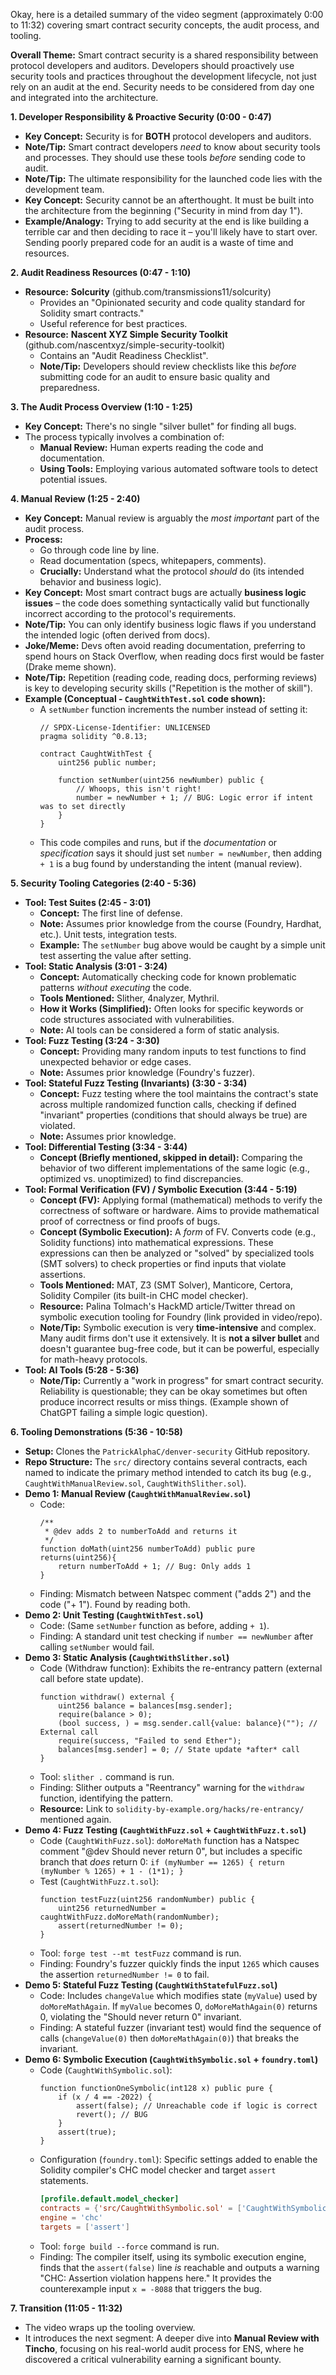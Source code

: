 Okay, here is a detailed summary of the video segment (approximately 0:00 to 11:32) covering smart contract security concepts, the audit process, and tooling.

**Overall Theme:** Smart contract security is a shared responsibility between protocol developers and auditors. Developers should proactively use security tools and practices throughout the development lifecycle, not just rely on an audit at the end. Security needs to be considered from day one and integrated into the architecture.

**1. Developer Responsibility & Proactive Security (0:00 - 0:47)**

*   **Key Concept:** Security is for **BOTH** protocol developers and auditors.
*   **Note/Tip:** Smart contract developers *need* to know about security tools and processes. They should use these tools *before* sending code to audit.
*   **Note/Tip:** The ultimate responsibility for the launched code lies with the development team.
*   **Key Concept:** Security cannot be an afterthought. It must be built into the architecture from the beginning ("Security in mind from day 1").
*   **Example/Analogy:** Trying to add security at the end is like building a terrible car and then deciding to race it – you'll likely have to start over. Sending poorly prepared code for an audit is a waste of time and resources.

**2. Audit Readiness Resources (0:47 - 1:10)**

*   **Resource:** **Solcurity** (github.com/transmissions11/solcurity)
    *   Provides an "Opinionated security and code quality standard for Solidity smart contracts."
    *   Useful reference for best practices.
*   **Resource:** **Nascent XYZ Simple Security Toolkit** (github.com/nascentxyz/simple-security-toolkit)
    *   Contains an "Audit Readiness Checklist".
    *   **Note/Tip:** Developers should review checklists like this *before* submitting code for an audit to ensure basic quality and preparedness.

**3. The Audit Process Overview (1:10 - 1:25)**

*   **Key Concept:** There's no single "silver bullet" for finding all bugs.
*   The process typically involves a combination of:
    *   **Manual Review:** Human experts reading the code and documentation.
    *   **Using Tools:** Employing various automated software tools to detect potential issues.

**4. Manual Review (1:25 - 2:40)**

*   **Key Concept:** Manual review is arguably the *most important* part of the audit process.
*   **Process:**
    *   Go through code line by line.
    *   Read documentation (specs, whitepapers, comments).
    *   **Crucially:** Understand what the protocol *should* do (its intended behavior and business logic).
*   **Key Concept:** Most smart contract bugs are actually **business logic issues** – the code does something syntactically valid but functionally incorrect according to the protocol's requirements.
*   **Note/Tip:** You can only identify business logic flaws if you understand the intended logic (often derived from docs).
*   **Joke/Meme:** Devs often avoid reading documentation, preferring to spend hours on Stack Overflow, when reading docs first would be faster (Drake meme shown).
*   **Note/Tip:** Repetition (reading code, reading docs, performing reviews) is key to developing security skills ("Repetition is the mother of skill").
*   **Example (Conceptual - `CaughtWithTest.sol` code shown):**
    *   A `setNumber` function increments the number instead of setting it:
        ```solidity
        // SPDX-License-Identifier: UNLICENSED
        pragma solidity ^0.8.13;

        contract CaughtWithTest {
            uint256 public number;

            function setNumber(uint256 newNumber) public {
                // Whoops, this isn't right!
                number = newNumber + 1; // BUG: Logic error if intent was to set directly
            }
        }
        ```
    *   This code compiles and runs, but if the *documentation* or *specification* says it should just set `number = newNumber`, then adding `+ 1` is a bug found by understanding the intent (manual review).

**5. Security Tooling Categories (2:40 - 5:36)**

*   **Tool: Test Suites (2:45 - 3:01)**
    *   **Concept:** The first line of defense.
    *   **Note:** Assumes prior knowledge from the course (Foundry, Hardhat, etc.). Unit tests, integration tests.
    *   **Example:** The `setNumber` bug above would be caught by a simple unit test asserting the value after setting.
*   **Tool: Static Analysis (3:01 - 3:24)**
    *   **Concept:** Automatically checking code for known problematic patterns *without executing* the code.
    *   **Tools Mentioned:** Slither, 4nalyzer, Mythril.
    *   **How it Works (Simplified):** Often looks for specific keywords or code structures associated with vulnerabilities.
    *   **Note:** AI tools can be considered a form of static analysis.
*   **Tool: Fuzz Testing (3:24 - 3:30)**
    *   **Concept:** Providing many random inputs to test functions to find unexpected behavior or edge cases.
    *   **Note:** Assumes prior knowledge (Foundry's fuzzer).
*   **Tool: Stateful Fuzz Testing (Invariants) (3:30 - 3:34)**
    *   **Concept:** Fuzz testing where the tool maintains the contract's state across multiple randomized function calls, checking if defined "invariant" properties (conditions that should always be true) are violated.
    *   **Note:** Assumes prior knowledge.
*   **Tool: Differential Testing (3:34 - 3:44)**
    *   **Concept (Briefly mentioned, skipped in detail):** Comparing the behavior of two different implementations of the same logic (e.g., optimized vs. unoptimized) to find discrepancies.
*   **Tool: Formal Verification (FV) / Symbolic Execution (3:44 - 5:19)**
    *   **Concept (FV):** Applying formal (mathematical) methods to verify the correctness of software or hardware. Aims to provide mathematical proof of correctness or find proofs of bugs.
    *   **Concept (Symbolic Execution):** A *form* of FV. Converts code (e.g., Solidity functions) into mathematical expressions. These expressions can then be analyzed or "solved" by specialized tools (SMT solvers) to check properties or find inputs that violate assertions.
    *   **Tools Mentioned:** MAT, Z3 (SMT Solver), Manticore, Certora, Solidity Compiler (its built-in CHC model checker).
    *   **Resource:** Palina Tolmach's HackMD article/Twitter thread on symbolic execution tooling for Foundry (link provided in video/repo).
    *   **Note/Tip:** Symbolic execution is very **time-intensive** and complex. Many audit firms don't use it extensively. It is **not a silver bullet** and doesn't guarantee bug-free code, but it can be powerful, especially for math-heavy protocols.
*   **Tool: AI Tools (5:28 - 5:36)**
    *   **Note/Tip:** Currently a "work in progress" for smart contract security. Reliability is questionable; they can be okay sometimes but often produce incorrect results or miss things. (Example shown of ChatGPT failing a simple logic question).

**6. Tooling Demonstrations (5:36 - 10:58)**

*   **Setup:** Clones the `PatrickAlphaC/denver-security` GitHub repository.
*   **Repo Structure:** The `src/` directory contains several contracts, each named to indicate the primary method intended to catch its bug (e.g., `CaughtWithManualReview.sol`, `CaughtWithSlither.sol`).
*   **Demo 1: Manual Review (`CaughtWithManualReview.sol`)**
    *   Code:
        ```solidity
        /**
         * @dev adds 2 to numberToAdd and returns it
         */
        function doMath(uint256 numberToAdd) public pure returns(uint256){
            return numberToAdd + 1; // Bug: Only adds 1
        }
        ```
    *   Finding: Mismatch between Natspec comment ("adds 2") and the code ("+ 1"). Found by reading both.
*   **Demo 2: Unit Testing (`CaughtWithTest.sol`)**
    *   Code: (Same `setNumber` function as before, adding `+ 1`).
    *   Finding: A standard unit test checking if `number == newNumber` after calling `setNumber` would fail.
*   **Demo 3: Static Analysis (`CaughtWithSlither.sol`)**
    *   Code (Withdraw function): Exhibits the re-entrancy pattern (external call before state update).
        ```solidity
        function withdraw() external {
            uint256 balance = balances[msg.sender];
            require(balance > 0);
            (bool success, ) = msg.sender.call{value: balance}(""); // External call
            require(success, "Failed to send Ether");
            balances[msg.sender] = 0; // State update *after* call
        }
        ```
    *   Tool: `slither .` command is run.
    *   Finding: Slither outputs a "Reentrancy" warning for the `withdraw` function, identifying the pattern.
    *   **Resource:** Link to `solidity-by-example.org/hacks/re-entrancy/` mentioned again.
*   **Demo 4: Fuzz Testing (`CaughtWithFuzz.sol` + `CaughtWithFuzz.t.sol`)**
    *   Code (`CaughtWithFuzz.sol`): `doMoreMath` function has a Natspec comment "@dev Should never return 0", but includes a specific branch that *does* return 0: `if (myNumber == 1265) { return (myNumber % 1265) + 1 - (1*1); }`
    *   Test (`CaughtWithFuzz.t.sol`):
        ```solidity
        function testFuzz(uint256 randomNumber) public {
            uint256 returnedNumber = caughtWithFuzz.doMoreMath(randomNumber);
            assert(returnedNumber != 0);
        }
        ```
    *   Tool: `forge test --mt testFuzz` command is run.
    *   Finding: Foundry's fuzzer quickly finds the input `1265` which causes the assertion `returnedNumber != 0` to fail.
*   **Demo 5: Stateful Fuzz Testing (`CaughtWithStatefulFuzz.sol`)**
    *   Code: Includes `changeValue` which modifies state (`myValue`) used by `doMoreMathAgain`. If `myValue` becomes 0, `doMoreMathAgain(0)` returns 0, violating the "Should never return 0" invariant.
    *   Finding: A stateful fuzzer (invariant test) would find the sequence of calls (`changeValue(0)` then `doMoreMathAgain(0)`) that breaks the invariant.
*   **Demo 6: Symbolic Execution (`CaughtWithSymbolic.sol` + `foundry.toml`)**
    *   Code (`CaughtWithSymbolic.sol`):
        ```solidity
        function functionOneSymbolic(int128 x) public pure {
            if (x / 4 == -2022) {
                assert(false); // Unreachable code if logic is correct
                revert(); // BUG
            }
            assert(true);
        }
        ```
    *   Configuration (`foundry.toml`): Specific settings added to enable the Solidity compiler's CHC model checker and target `assert` statements.
        ```toml
        [profile.default.model_checker]
        contracts = {'src/CaughtWithSymbolic.sol' = ['CaughtWithSymbolic']}
        engine = 'chc'
        targets = ['assert']
        ```
    *   Tool: `forge build --force` command is run.
    *   Finding: The compiler itself, using its symbolic execution engine, finds that the `assert(false)` line *is* reachable and outputs a warning "CHC: Assertion violation happens here." It provides the counterexample input `x = -8088` that triggers the bug.

**7. Transition (11:05 - 11:32)**

*   The video wraps up the tooling overview.
*   It introduces the next segment: A deeper dive into **Manual Review with Tincho**, focusing on his real-world audit process for ENS, where he discovered a critical vulnerability earning a significant bounty.